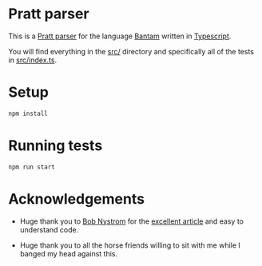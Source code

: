 # Pratt parser

This is a [Pratt parser](https://en.wikipedia.org/wiki/Operator-precedence_parser) for the language [Bantam](https://github.com/munificent/bantam/) written in [Typescript](https://www.typescriptlang.org/).

You will find everything in the [src/](https://github.com/queercat/bantam-pratt-parser-typescript/tree/main/src) directory and specifically all of the tests in [src/index.ts](https://github.com/queercat/bantam-pratt-parser-typescript/tree/main/src/index.ts).

# Setup
```sh
npm install
```

# Running tests
```sh
npm run start
```

# Acknowledgements

- Huge thank you to [Bob Nystrom](https://journal.stuffwithstuff.com/) for the [excellent article](https://journal.stuffwithstuff.com/2011/03/19/pratt-parsers-expression-parsing-made-easy/) and easy to understand code.

- Huge thank you to all the horse friends willing to sit with me while I banged my head against this.
